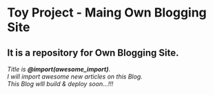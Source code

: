 # Toy Project - Maing Own Blogging Site

## It is a repository for Own Blogging Site. <br />  
_Title is <b>@_import(awesome_import)</b>._
<br /> I will import awesome new articles on this Blog. <br />
This Blog wlll build & deploy soon...!!!_
